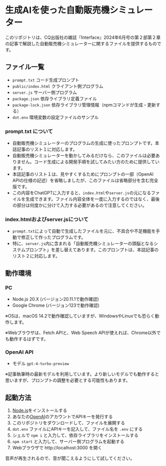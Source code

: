 # 生成AIを使った自動販売機シミュレーター

このリポジトリは、CQ出版社の雑誌『Interface』2024年6月号の第２部第２章の記事で解説した自動販売機シミュレーターに関するファイルを提供するものです。

## ファイル一覧

* `prompt.txt` コード生成プロンプト
* `public/index.html` クライアント側プログラム
* `server.js` サーバー側プログラム
* `package.json` 依存ライブラリ定義ファイル
* `package-lock.json` 依存ライブラリ管理情報（npmコマンドが生成・更新する）
* `dot.env` 環境変数の設定ファイルのサンプル

### prompt.txt について

* 自動販売機シミュレーターのプログラムの生成に使ったプロンプトです。本誌記事のリスト１に対応します。
* 自動販売機シミュレーターを動かしてみるだけなら、このファイルは必要ありません。コード生成による開発手順を試してみたい方のために提供しています。
* 本誌記事のリスト１は、見やすくするためにプロンプトの一部（OpenAI APIの仕様の記述）を省略しましたが、このファイルは省略部分を含む完全版です。
* この内容をChatGPTに入力すると、`index.html`や`server.js`の元になるファイルを生成できます。ファイル内容全体を一度に入力するのではなく、最後の部分は何度かに分けて入力する必要があるので注意してください。

### index.htmlおよびserver.jsについて

* `prompt.txt`によって自動で生成したファイルを元に、不具合や不足機能を手動で修正して作ったプログラムです。
* 特に、`server.js`内に含まれる「自動販売機シミュレーターの頭脳となるシステムプロンプト」を差し替えてあります。このプロンプトは、本誌記事のリスト２に対応します。

## 動作環境

### PC

* Node.js 20.X (バージョン20.11.1で動作確認)
* Google Chrome (バージョン123で動作確認)

※OSは、macOS 14.2で動作確認していますが、WindowsやLinuxでも恐らく動作します。

※Webブラウザは、Fetch APIと、Web Speech APIが使えれば、Chrome以外でも動作するはずです。

### OpenAI API

* モデル `gpt-4-turbo-preview` 

※記事執筆時の最新モデルを利用しています。より新しいモデルでも動作すると思いますが、プロンプトの調整を必要とする可能性もあります。

## 起動方法

1. [Node.js](https://nodejs.org/)をインストールする
2. あなたの[OpenAI](https://openai.com/)のアカウントでAPIキーを発行する
3. このリポジトリをダウンロードして、ファイルを展開する
3. `dot.env` ファイルにAPIキーを記入して、ファイル名を `.env` にする
4. シェルで `npm i` と入力して、依存ライブラリをインストールする
5. `npm start` と入力して、サーバー側プログラムを起動する 
6. Webブラウザで http://localhost:3000 を開く

音声が再生されるので、音が聞こえるようにして試してください。
